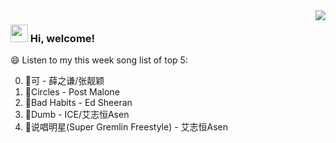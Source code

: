 <img align="right"  src="https://github-readme-stats.vercel.app/api?username=zonemeen&layout=compact" />

### <img src="https://emojis.slackmojis.com/emojis/images/1621024394/39092/cat-roll.gif?1621024394" width="28" /> Hi, welcome!

😄 Listen to my this week song list of top 5:

0. 🌈可 - 薛之谦/张靓颖
1. 🌈Circles - Post Malone
2. 🌈Bad Habits - Ed Sheeran
3. 🌈Dumb - ICE/艾志恒Asen
4. 🌈说唱明星(Super Gremlin Freestyle) - 艾志恒Asen


